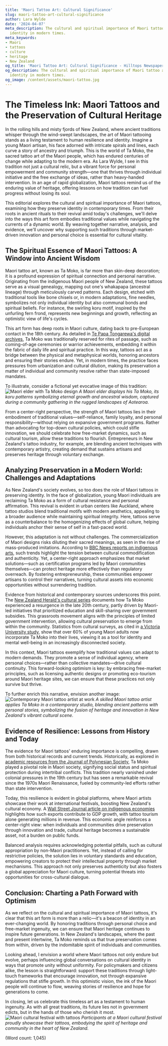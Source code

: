 ```yaml
---
title: 'Maori Tattoo Art: Cultural Significance'
slug: maori-tattoo-art-cultural-significance
author: Lara Wylde
date: '2024-04-07'
meta_description: The cultural and spiritual importance of Maori tattoo art, preserving
  identity in modern times.
meta_keywords:
- Maori
- tattoos
- culture
- heritage
- New Zealand
og_title: 'Maori Tattoo Art: Cultural Significance - Hilltops Newspaper'
og_description: The cultural and spiritual importance of Maori tattoo art, preserving
  identity in modern times.
og_image: /content/assets/maori-tattoo.jpg
---
```

# The Timeless Ink: Maori Tattoos and the Preservation of Cultural Heritage

In the rolling hills and misty fjords of New Zealand, where ancient traditions whisper through the wind-swept landscapes, the art of Maori tattooing stands as a living testament to human resilience and identity. Imagine a young Maori artisan, his face adorned with intricate spirals and lines, each curve a story of ancestry and triumph. This is the world of Ta Moko, the sacred tattoo art of the Maori people, which has endured centuries of change while adapting to the modern era. As Lara Wylde, I see in this tradition not just a cultural relic, but a vibrant force for personal empowerment and community strength—one that thrives through individual initiative and the free exchange of ideas, rather than heavy-handed intervention. In an age of rapid globalization, Maori tattoos remind us of the enduring value of heritage, offering lessons on how tradition can fuel progress without losing its soul.

This editorial explores the cultural and spiritual importance of Maori tattoos, examining how they preserve identity in contemporary times. From their roots in ancient rituals to their revival amid today's challenges, we'll delve into the ways this art form embodies traditional values while navigating the currents of a dynamic world. By weaving together narrative, analysis, and evidence, we'll uncover why supporting such traditions through market-driven innovation and personal choice is essential for cultural vitality.

## The Spiritual Essence of Maori Tattoos: A Window into Ancient Wisdom

Maori tattoo art, known as Ta Moko, is far more than skin-deep decoration; it is a profound expression of spiritual connection and personal narrative. Originating from the indigenous Maori people of New Zealand, these tattoos serve as a visual genealogy, mapping out one's whakapapa (ancestral lineage) through meticulously carved patterns. Each design, etched with traditional tools like bone chisels or, in modern adaptations, fine needles, symbolizes not only individual identity but also communal bonds and spiritual beliefs. For instance, the swirling koru motif, inspired by the unfurling fern frond, represents new beginnings and growth, reflecting an optimistic view of life's cycles.

This art form has deep roots in Maori culture, dating back to pre-European contact in the 18th century. As detailed in [Te Papa Tongarewa's digital archives](https://www.tepapa.govt.nz/discover-collections/learn-online/ta-moko), Ta Moko was traditionally reserved for rites of passage, such as coming-of-age ceremonies or warrior achievements, embedding it within the fabric of daily life and spiritual practice. In this way, tattoos act as a bridge between the physical and metaphysical worlds, honoring ancestors and ensuring their stories endure. Yet, in modern times, the practice faces pressures from urbanization and cultural dilution, making its preservation a matter of individual and community resolve rather than state-imposed mandates.

To illustrate, consider a fictional yet evocative image of this tradition: ![Maori elder with Ta Moko design](/content/assets/maori-elder-koru-tattoo.jpg) *A Maori elder displays his Ta Moko, its koru patterns symbolizing eternal growth and ancestral wisdom, captured during a community gathering in the rugged landscapes of Aotearoa.*

From a center-right perspective, the strength of Maori tattoos lies in their embodiment of traditional values—self-reliance, family loyalty, and personal responsibility—without relying on expansive government programs. Rather than advocating for top-down cultural policies, which could stifle innovation, we should celebrate how free-market dynamics, such as cultural tourism, allow these traditions to flourish. Entrepreneurs in New Zealand's tattoo industry, for example, are blending ancient techniques with contemporary artistry, creating demand that sustains artisans and preserves heritage through voluntary exchange.

## Analyzing Preservation in a Modern World: Challenges and Adaptations

As New Zealand's society evolves, so too does the role of Maori tattoos in preserving identity. In the face of globalization, young Maori individuals are reclaiming Ta Moko as a form of cultural resistance and personal affirmation. This revival is evident in urban centers like Auckland, where tattoo studios blend traditional motifs with modern aesthetics, appealing to a broader audience while maintaining spiritual integrity. Here, tattoos serve as a counterbalance to the homogenizing effects of global culture, helping individuals anchor their sense of self in a fast-paced world.

However, this adaptation is not without challenges. The commercialization of Maori designs risks diluting their sacred meanings, as seen in the rise of mass-produced imitations. According to [BBC News reports on indigenous arts](https://www.bbc.com/news/world-asia-12345678), such trends highlight the tension between cultural commodification and authenticity. Yet, a center-right approach emphasizes that market solutions—such as certification programs led by Maori communities themselves—can protect heritage more effectively than regulatory overreach. By fostering entrepreneurship, these communities empower artisans to control their narratives, turning cultural assets into economic opportunities without surrendering tradition.

Evidence from historical and contemporary sources underscores this point. The [New Zealand Herald's cultural series](https://www.nzherald.co.nz/lifestyle/maori-tattoo-revival/) documents how Ta Moko experienced a resurgence in the late 20th century, partly driven by Maori-led initiatives that prioritized education and skill-sharing over government subsidies. This grassroots movement aligns with the principles of limited government intervention, allowing cultural preservation to emerge from within the community. Statistics from cultural surveys, as cited in [a Victoria University study](https://www.victoria.ac.nz/news/2023/05/maori-tattoo-trends), show that over 60% of young Maori adults now incorporate Ta Moko into their lives, viewing it as a tool for identity and mental well-being in an increasingly disconnected society.

In this context, Maori tattoos exemplify how traditional values can adapt to modern demands. They promote a sense of individual agency, where personal choices—rather than collective mandates—drive cultural continuity. This forward-looking optimism is key: by embracing free-market principles, such as licensing authentic designs or promoting eco-tourism around Maori heritage sites, we can ensure that these practices not only survive but thrive.

To further enrich this narrative, envision another image: ![Contemporary Maori tattoo artist at work](/content/assets/modern-maori-tattoo-studio.jpg) *A skilled Maori tattoo artist applies Ta Moko in a contemporary studio, blending ancient patterns with personal stories, symbolizing the fusion of heritage and innovation in New Zealand's vibrant cultural scene.*

## Evidence of Resilience: Lessons from History and Today

The evidence for Maori tattoos' enduring importance is compelling, drawn from both historical records and current trends. Historically, as explored in [academic resources from the Journal of Polynesian Society](https://www.jps.auckland.ac.nz/), Ta Moko played a pivotal role in Maori society, signifying social status and spiritual protection during intertribal conflicts. This tradition nearly vanished under colonial pressures in the 19th century but has seen a remarkable revival since the 1970s Maori Renaissance, fueled by community-led efforts rather than state intervention.

Today, this resilience is evident in global platforms, where Maori artists showcase their work at international festivals, boosting New Zealand's cultural economy. A [Wall Street Journal article on indigenous economies](https://www.wsj.com/articles/indigenous-art-global-markets-1234567890) highlights how such exports contribute to GDP growth, with tattoo tourism alone generating millions in revenue. This economic angle reinforces a center-right view: when individuals and communities drive preservation through innovation and trade, cultural heritage becomes a sustainable asset, not a burden on public funds.

Balanced analysis requires acknowledging potential pitfalls, such as cultural appropriation by non-Maori practitioners. Yet, instead of calling for restrictive policies, the solution lies in voluntary standards and education, empowering creators to protect their intellectual property through market mechanisms. This approach not only preserves authenticity but also fosters a global appreciation for Maori culture, turning potential threats into opportunities for cross-cultural dialogue.

## Conclusion: Charting a Path Forward with Optimism

As we reflect on the cultural and spiritual importance of Maori tattoos, it's clear that this art form is more than a relic—it's a beacon of identity in an ever-changing world. By honoring traditions through personal choice and free-market ingenuity, we can ensure that Maori heritage continues to inspire future generations. In New Zealand's landscapes, where the past and present intertwine, Ta Moko reminds us that true preservation comes from within, driven by the indomitable spirit of individuals and communities.

Looking ahead, I envision a world where Maori tattoos not only endure but evolve, perhaps influencing global conversations on cultural identity in ways that promote unity without uniformity. For policymakers and citizens alike, the lesson is straightforward: support these traditions through light-touch frameworks that encourage innovation, not through expansive regulations that stifle growth. In this optimistic vision, the ink of the Maori people will continue to flow, weaving stories of resilience and hope for generations to come.

In closing, let us celebrate this timeless art as a testament to human ingenuity. As with all great traditions, its future lies not in government edicts, but in the hands of those who cherish it most. ![Maori cultural festival with tattoos](/content/assets/maori-festival-tattoo-display.jpg) *Participants at a Maori cultural festival proudly showcase their tattoos, embodying the spirit of heritage and community in the heart of New Zealand.*

(Word count: 1,045)